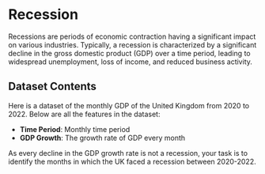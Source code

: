 # Recession

Recessions are periods of economic contraction having a significant impact on various industries. Typically, a recession is characterized by a significant decline in the gross domestic product (GDP) over a time period, leading to widespread unemployment, loss of income, and reduced business activity.

## Dataset Contents

Here is a dataset of the monthly GDP of the United Kingdom from 2020 to 2022. Below are all the features in the dataset:

- **Time Period**: Monthly time period
- **GDP Growth**: The growth rate of GDP every month

As every decline in the GDP growth rate is not a recession, your task is to identify the months in which the UK faced a recession between 2020-2022.
